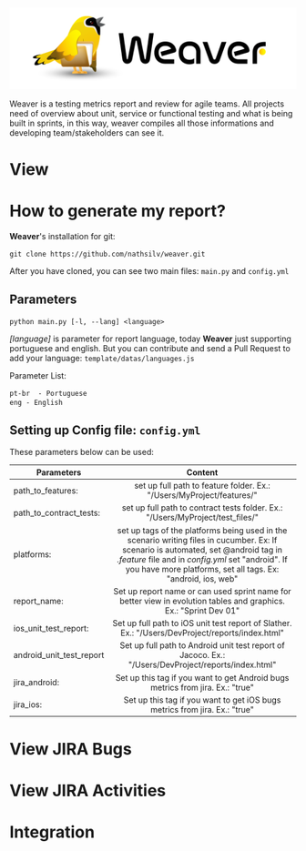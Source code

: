![](images/waever.png)

Weaver is a testing metrics report and review for agile teams. All projects need of overview about unit, service or functional testing and what is being built in sprints, in this way, weaver compiles all those informations and developing team/stakeholders can see it.

# View

# How to generate my report?
**Weaver**'s installation for git:
```
git clone https://github.com/nathsilv/weaver.git
````
After you have cloned, you can see two main files: `main.py` and `config.yml`

## Parameters
``` 
python main.py [-l, --lang] <language>
``` 
*[language]* is parameter for report language, today **Weaver** just supporting portuguese and english. But you can contribute and send a Pull Request to add your language: `template/datas/languages.js` <br>

Parameter List:
``` 
pt-br  - Portuguese 
eng - English 
``` 

## Setting up Config file: `config.yml`
These parameters below can be used: <br>

| Parameters        | Content           |
| ------------- |:-------------:|
|path_to_features:                      | set up full path to feature folder. Ex.: "/Users/MyProject/features/"                         |
|path_to_contract_tests:                | set up full path to contract tests folder. Ex.: "/Users/MyProject/test_files/"                |
|platforms:                             | set up tags of the platforms being used in the scenario writing files in cucumber. Ex: If scenario is automated, set @android tag in *.feature* file and in *config.yml* set "android". If you have more platforms, set all tags. Ex: "android, ios, web"                                                                                                                 |
|report_name:                           | Set up report name or can used sprint name for better view in evolution tables and graphics. Ex.: "Sprint Dev 01"                                                                                                                    |
|ios_unit_test_report:                  | Set up full path to iOS unit test report of Slather. Ex.: "/Users/DevProject/reports/index.html"                                                                                                  |
|android_unit_test_report               | Set up full path to Android unit test report of Jacoco. Ex.: "/Users/DevProject/reports/index.html"                                                                                                  |
|jira_android:                          | Set up this tag if you want to get Android bugs metrics from jira. Ex.: "true"                |
|jira_ios:                              | Set up this tag if you want to get iOS bugs metrics from jira. Ex.: "true"                    |

# View JIRA Bugs

# View JIRA Activities

# Integration




